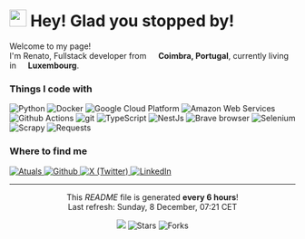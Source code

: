 <h1><img src="https://emojis.slackmojis.com/emojis/images/1531849430/4246/blob-sunglasses.gif?1531849430" width="30"/> Hey! Glad you stopped by!</h1>

<p>Welcome to my page! </br> I'm Renato, Fullstack developer from <img src="https://cdn-icons-png.flaticon.com/512/8463/8463351.png" width="13"/> <b>Coimbra, Portugal</b>, currently living in <img src="https://cdn-icons-png.flaticon.com/512/8463/8463273.png" width="13"/> <b>Luxembourg</b>. </p>
<h3>Things I code with</h3>
<p>
  <img alt="Python" src="https://img.shields.io/badge/-Python-FB542B?style=flat-square&logo=python&logoColor=white" />
  <img alt="Docker" src="https://img.shields.io/badge/-Docker-46a2f1?style=flat-square&logo=docker&logoColor=white" />
  <img alt="Google Cloud Platform" src="https://img.shields.io/badge/-Google_Cloud_Platform-1a73e8?style=flat-square&logo=google-cloud&logoColor=white" />
  <img alt="Amazon Web Services" src="https://img.shields.io/badge/-Amazon_Web_Services-FF9900?style=flat-square&logoColor=white&logo=amazonwebservices" />
  <img alt="Github Actions" src="https://img.shields.io/badge/-Github_Actions-2088FF?style=flat-square&logo=github-actions&logoColor=white" />
  <img alt="git" src="https://img.shields.io/badge/-Git-F05032?style=flat-square&logo=git&logoColor=white" />
  <img alt="TypeScript" src="https://img.shields.io/badge/-TypeScript-007ACC?style=flat-square&logo=typescript&logoColor=white" />
  <img alt="NestJs" src="https://img.shields.io/badge/-NestJs-ea2845?style=flat-square&logo=nestjs&logoColor=white" />
  <img alt="Brave browser" src="https://img.shields.io/badge/-Brave_Browser-FB542B?style=flat-square&logo=brave&logoColor=white" />
  <img alt="Selenium" src="https://img.shields.io/badge/-Selenium-FB542B?style=flat-square&logo=selenium&logoColor=white" />
  <img alt="Scrapy" src="https://img.shields.io/badge/-Scrapy-FB542B?style=flat-square&logo=scrapy&logoColor=white" />
  <img alt="Requests" src="https://img.shields.io/badge/-Requests-FB542B?style=flat-square&logo=librariesdotio&logoColor=white" />
</p>

<h3>Where to find me</h3>
<p>
    <a href="https://www.atuals.com/" target="_blank">
        <img alt="Atuals" src="https://img.shields.io/badge/Atuals-1f2937?style=for-the-badge&logo=atuals&logoColor=white" />
    </a>
    <a href="https://github.com/RenatoDinis" target="_blank">
        <img alt="Github" src="https://img.shields.io/badge/GitHub-%2312100E.svg?&style=for-the-badge&logo=Github&logoColor=white" />
    </a>
    <a href="https://x.com/renato_diniss" target="_blank">
        <img alt="X (Twitter)" src="https://img.shields.io/badge/twitter-%231DA1F2.svg?&style=for-the-badge&logo=twitter&logoColor=white" />
    </a>
    <a href="https://www.linkedin.com/in/renato-dinis-8268b4156/" target="_blank">
        <img alt="LinkedIn" src="https://img.shields.io/badge/linkedin-%230077B5.svg?&style=for-the-badge&logo=linkedin&logoColor=white" />
    </a>
</p>

------------
<p align="center">
    This <i>README</i> file is generated <b>every 6 hours</b>! <br /> 
    Last refresh: Sunday, 8 December, 07:21 CET
</p>

<p align="center">
    <img src="https://github.com/RenatoDinis/RenatoDinis/workflows/README%20build/badge.svg" />
    <img alt="Stars" src="https://img.shields.io/github/stars/RenatoDinis/RenatoDinis?style=flat-square&labelColor=343b41"/>
    <img alt="Forks" src="https://img.shields.io/github/forks/RenatoDinis/RenatoDinis?style=flat-square&labelColor=343b41"/>
</p>
